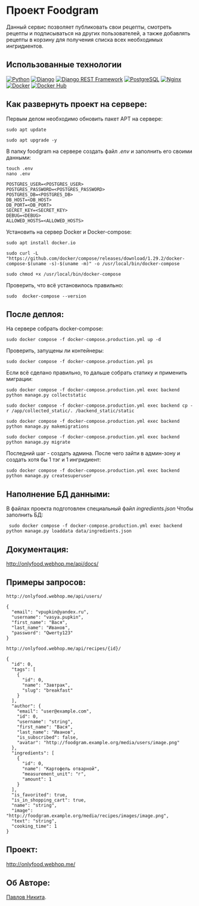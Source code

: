 # **Проект Foodgram**
Данный сервис позволяет публиковать свои рецепты, смотреть рецепты и подписываться на других пользователей, а также добавлять рецепты в корзину для получения списка всех необходимых ингридиентов.

## Использованные технологии

[![Python](https://img.shields.io/badge/-Python-464646?style=flat&logo=Python&logoColor=56C0C0&color=008080)](https://www.python.org/)
[![Django](https://img.shields.io/badge/-Django-464646?style=flat&logo=Django&logoColor=56C0C0&color=008080)](https://www.djangoproject.com/)
[![Django REST Framework](https://img.shields.io/badge/-Django%20REST%20Framework-464646?style=flat&logo=Django%20REST%20Framework&logoColor=56C0C0&color=008080)](https://www.django-rest-framework.org/)
[![PostgreSQL](https://img.shields.io/badge/-PostgreSQL-464646?style=flat&logo=PostgreSQL&logoColor=56C0C0&color=008080)](https://www.postgresql.org/)
[![Nginx](https://img.shields.io/badge/-NGINX-464646?style=flat&logo=NGINX&logoColor=56C0C0&color=008080)](https://nginx.org/ru/)
[![Docker](https://img.shields.io/badge/-Docker-464646?style=flat&logo=Docker&logoColor=56C0C0&color=008080)](https://www.docker.com/)
[![Docker Hub](https://img.shields.io/badge/-Docker%20Hub-464646?style=flat&logo=Docker&logoColor=56C0C0&color=008080)](https://www.docker.com/products/docker-hub)

## Как развернуть проект на сервере:

Первым делом необходимо обновить пакет APT на сервере:

```
sudo apt update
```
```
sudo apt upgrade -y
```

В папку foodgram на сервере создать файл _.env_ и заполнить его своими данными:

```
touch .env
nano .env

POSTGRES_USER=<POSTGRES_USER>
POSTGRES_PASSWORD=<POSTGRES_PASSWORD>
POSTGRES_DB=<POSTGRES_DB>
DB_HOST=<DB_HOST>
DB_PORT=<DB_PORT>
SECRET_KEY=<SECRET_KEY>
DEBUG=<DEBUG>
ALLOWED_HOSTS=<ALLOWED_HOSTS>
```

Установить на сервер Docker и Docker-compose:

```
sudo apt install docker.io
```
```
sudo curl -L "https://github.com/docker/compose/releases/download/1.29.2/docker-compose-$(uname -s)-$(uname -m)" -o /usr/local/bin/docker-compose
```
```
sudo chmod +x /usr/local/bin/docker-compose
```

Проверить, что всё установилось правильно:

```
sudo  docker-compose --version
```

## После деплоя:

На сервере собрать docker-compose:

```
sudo docker compose -f docker-compose.production.yml up -d
```

Проверить, запущены ли контейнеры:

```
sudo docker compose -f docker-compose.production.yml ps
```

Если всё сделано правильно, то дальше собрать статику и применить миграции:

```
sudo docker compose -f docker-compose.production.yml exec backend python manage.py collectstatic
```
```
sudo docker compose -f docker-compose.production.yml exec backend cp -r /app/collected_static/. /backend_static/static
```
```
sudo docker compose -f docker-compose.production.yml exec backend python manage.py makemigrations
```
```
sudo docker compose -f docker-compose.production.yml exec backend python manage.py migrate
```

Последний шаг - создать админа. После чего зайти в админ-зону и создать хотя бы 1 тэг и 1 ингридиент:

```
sudo docker compose -f docker-compose.production.yml exec backend python manage.py createsuperuser
```

## Наполнение БД данными:

В файлах проекта подготовлен специальный файл _ingredients.json_
Чтобы заполнить БД:

```
 sudo docker compose -f docker-compose.production.yml exec backend python manage.py loaddata data/ingredients.json
```

## Документация:

http://onlyfood.webhop.me/api/docs/

## Примеры запросов:

```
http://onlyfood.webhop.me/api/users/

{
  "email": "vpupkin@yandex.ru",
  "username": "vasya.pupkin",
  "first_name": "Вася",
  "last_name": "Иванов",
  "password": "Qwerty123"
}
```

```
http://onlyfood.webhop.me/api/recipes/{id}/

{
  "id": 0,
  "tags": [
    {
      "id": 0,
      "name": "Завтрак",
      "slug": "breakfast"
    }
  ],
  "author": {
    "email": "user@example.com",
    "id": 0,
    "username": "string",
    "first_name": "Вася",
    "last_name": "Иванов",
    "is_subscribed": false,
    "avatar": "http://foodgram.example.org/media/users/image.png"
  },
  "ingredients": [
    {
      "id": 0,
      "name": "Картофель отварной",
      "measurement_unit": "г",
      "amount": 1
    }
  ],
  "is_favorited": true,
  "is_in_shopping_cart": true,
  "name": "string",
  "image": "http://foodgram.example.org/media/recipes/images/image.png",
  "text": "string",
  "cooking_time": 1
}
```

## Проект:

http://onlyfood.webhop.me/

## Об Авторе:

[Павлов Никита](https://github.com/jojo3228).